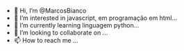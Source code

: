 - 👋 Hi, I’m @MarcosBianco
- 👀 I’m interested in javascript, em programação em html...
- 🌱 I’m currently learning linguagem python...
- 💞️ I’m looking to collaborate on ...
- 📫 How to reach me ...

<!---
MarcosBianco/MarcosBianco is a ✨ special ✨ repository because its `README.md` (this file) appears on your GitHub profile.
You can click the Preview link to take a look at your changes.
--->
